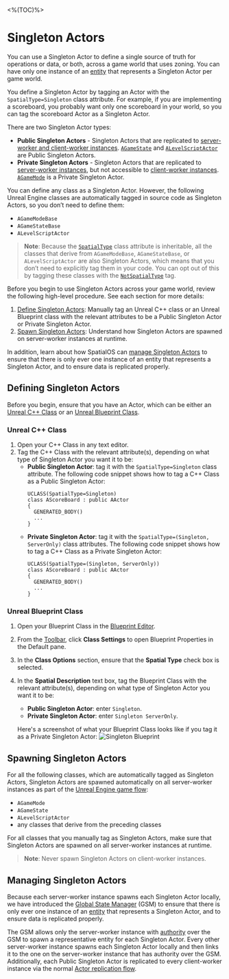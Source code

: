 <%(TOC)%>
# Singleton Actors

You can use a Singleton Actor to define a single source of truth for operations or data, or both, across a game world that uses zoning. You can have only one instance of an [entity]({{urlRoot}}/content/glossary#entity) that represents a Singleton Actor per game world.

You define a Singleton Actor by tagging an Actor with the `SpatialType=Singleton` class attribute. For example, if you are implementing a scoreboard, you probably want only one scoreboard in your world, so you can tag the scoreboard Actor as a Singleton Actor.

There are two Singleton Actor types:

* **Public Singleton Actors** - Singleton Actors that are replicated to [server-worker and client-worker instances]({{urlRoot}}/content/glossary#workers). [`AGameState`](https://docs.unrealengine.com/en-US/Gameplay/Framework/GameMode) and [`ALevelScriptActor`](https://api.unrealengine.com/INT/API/Runtime/Engine/Engine/ALevelScriptActor/index.html) are Public Singleton Actors.
* **Private Singleton Actors** - Singleton Actors that are replicated to [server-worker instances]({{urlRoot}}/content/glossary#workers), but not accessible to [client-worker instances]({{urlRoot}}/content/glossary#workers). [`AGameMode`](https://docs.unrealengine.com/en-US/Gameplay/Framework/GameMode) is a Private Singleton Actor.

You can define any class as a Singleton Actor. However, the following Unreal Engine classes are automatically tagged in source code as Singleton Actors, so you don’t need to define them:

* `AGameModeBase`
* `AGameStateBase`
* `ALevelScriptActor`

> **Note**: Because the [`SpatialType`]({{urlRoot}}/content/spatial-type) class attribute is inheritable, all the classes that derive from `AGameModeBase`, `AGameStateBase`, or `ALevelScriptActor` are also Singleton Actors, which means that you don’t need to explicitly tag them in your code. You can opt out of this by tagging these classes with the [`NotSpatialType`]({{urlRoot}}/content/spatial-type#spatial-type) tag.

Before you begin to use Singleton Actors across your game world, review the following high-level procedure. See each section for more details:

1. [Define Singleton Actors](#defining-singleton-actors): Manually tag an Unreal C++ class or an Unreal Blueprint class with the relevant attributes to be a Public Singleton Actor or Private Singleton Actor.
1. [Spawn Singleton Actors](#spawning-singleton-actors): Understand how Singleton Actors are spawned on server-worker instances at runtime.

In addition, learn about how SpatialOS can [manage Singleton Actors](#managing-singleton-actors) to ensure that there is only ever one instance of an entity that represents a Singleton Actor, and to ensure data is replicated properly. 

## Defining Singleton Actors

Before you begin, ensure that you have an Actor, which can be either an [Unreal C++ Class](https://docs.unrealengine.com/en-us/Programming/Development/ManagingGameCode/CppClassWizard) or an [Unreal Blueprint Class](https://docs.unrealengine.com/en-US/Engine/Blueprints/UserGuide/Types/ClassBlueprint).

### Unreal C++ Class

1. Open your C++ Class in any text editor.
2. Tag the C++ Class with the relevant attribute(s), depending on what type of Singleton Actor you want it to be:
   * **Public Singleton Actor**: tag it with the `SpatialType=Singleton` class attribute. The following code snippet shows how to tag a C++ Class as a Public Singleton Actor:
     ```
     UCLASS(SpatialType=Singleton)
     class AScoreBoard : public AActor
     {
       GENERATED_BODY()
       ...
     }
     ```
   * **Private Singleton Actor**: tag it with the `SpatialType=(Singleton, ServerOnly)` class attributes. The following code snippet shows how to tag a C++ Class as a Private Singleton Actor:
     ```
     UCLASS(SpatialType=(Singleton, ServerOnly))
     class AScoreBoard : public AActor
     {
       GENERATED_BODY()
       ...
     }
     ``` 

### Unreal Blueprint Class

1. Open your Blueprint Class in the [Blueprint Editor](https://docs.unrealengine.com/en-us/Engine/Blueprints/Editor).
2. From the [Toolbar](https://docs.unrealengine.com/en-US/Engine/Blueprints/Editor/UIComponents/Toolbar), click **Class Settings** to open Blueprint Properties in the Default pane.
3. In the **Class Options** section, ensure that the **Spatial Type** check box is selected.
4. In the **Spatial Description** text box, tag the Blueprint Class with the relevant attribute(s), depending on what type of Singleton Actor you want it to be:
   * **Public Singleton Actor**: enter `Singleton`.
   * **Private Singleton Actor**: enter `Singleton ServerOnly`.
    
    Here's a screenshot of what your Blueprint Class looks like if you tag it as a Private Singleton Actor:
    ![Singleton Blueprint]({{assetRoot}}assets/screen-grabs/blueprint-singleton.png)

## Spawning Singleton Actors

For all the following classes, which are automatically tagged as Singleton Actors, Singleton Actors are spawned automatically on all server-worker instances as part of the [Unreal Engine game flow](https://docs.unrealengine.com/en-US/Gameplay/Framework/GameFlow):

  - `AGameMode`
  - `AGameState`
  - `ALevelScriptActor`
  - any classes that derive from the preceding classes

For all classes that you manually tag as Singleton Actors, make sure that Singleton Actors are spawned on all server-worker instances at runtime.

> **Note**: Never spawn Singleton Actors on client-worker instances.

## Managing Singleton Actors

Because each server-worker instance spawns each Singleton Actor locally, we have introduced the [Global State Manager]({{urlRoot}}/content/glossary#global-state-manager) (GSM) to ensure that there is only ever one instance of an [entity]({{urlRoot}}/content/glossary#entity) that represents a Singleton Actor, and to ensure data is replicated properly. 

The GSM allows only the server-worker instance with [authority]({{urlRoot}}/content/glossary#authority) over the GSM to spawn a representative entity for each Singleton Actor. Every other server-worker instance spawns each Singleton Actor locally and then links it to the one on the server-worker instance that has authority over the GSM. Additionally, each Public Singleton Actor is replicated to every client-worker instance via the normal [Actor replication flow](https://docs.unrealengine.com/en-us/Gameplay/Networking/Actors/ReplicationFlow).

